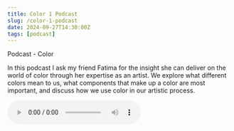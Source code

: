 ```yaml
---
title: Color 1 Podcast
slug: /color-1-podcast
date: 2024-09-27T14:30:00Z
tags: [podcast]
---
```



Podcast -  Color

In this podcast I ask my friend Fatima for the insight she can deliver on the world of 
color through her expertise as an artist. We explore what different colors mean to us, 
what components that make up a color are most important, and discuss how we use color
in our artistic process. 
 


  <audio controls>
    <source src="../docs/assets/color1-podcast.m4a" type="audio/mp4" />
    Your browser does not support the audio element.
  </audio>

